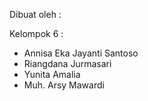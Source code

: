 Dibuat oleh :

Kelompok 6 :
- Annisa Eka Jayanti Santoso
- Riangdana Jurmasari
- Yunita Amalia
- Muh. Arsy Mawardi